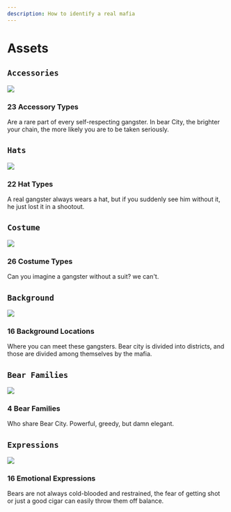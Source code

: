 ```yaml
---
description: How to identify a real mafia
---
```


# Assets

## `Accessories`

![](<../.gitbook/assets/assets\_accessories (1).png>)

### 23 Accessory Types

Are a rare part of every self-respecting gangster. In bear City, the brighter your chain, the more likely you are to be taken seriously.

## `Hats`

![](<../.gitbook/assets/assets\_hats (1).png>)

### 22 Hat Types

A real gangster always wears a hat, but if you suddenly see him without it, he just lost it in a shootout.

## `Costume`

![](../.gitbook/assets/assets\_costume.png)

### 26 Costume Types

Can you imagine a gangster without a suit? we can't.

## `Background`

![](<../.gitbook/assets/assets\_background (1).png>)

### 16 Background Locations

Where you can meet these gangsters. Bear city is divided into districts, and those are divided among themselves by the mafia.

## `Bear Families`

![](<../.gitbook/assets/assets\_families (1).png>)

### 4 Bear Families

Who share Bear City. Powerful, greedy, but damn elegant.

## `Expressions`

![](<../.gitbook/assets/assets\_expressions (1).png>)

### 16 Emotional Expressions

Bears are not always cold-blooded and restrained, the fear of getting shot or just a good cigar can easily throw them off balance.
